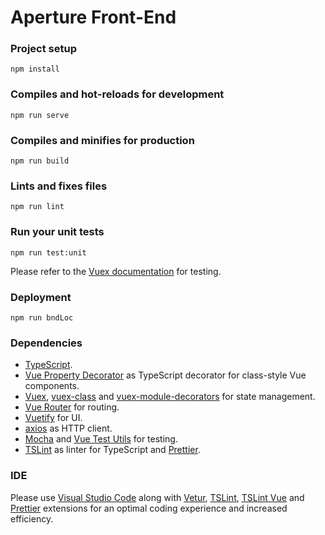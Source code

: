 # Aperture Front-End

### Project setup

```
npm install
```

### Compiles and hot-reloads for development

```
npm run serve
```

### Compiles and minifies for production

```
npm run build
```

### Lints and fixes files

```
npm run lint
```

### Run your unit tests

```
npm run test:unit
```

Please refer to the [Vuex documentation](https://vuex.vuejs.org/guide/testing.html) for testing.

### Deployment

```
npm run bndLoc
```

### Dependencies

- [TypeScript](https://github.com/Microsoft/TypeScript).
- [Vue Property Decorator](https://github.com/kaorun343/vue-property-decorator) as TypeScript decorator for class-style Vue components.
- [Vuex](https://vuex.vuejs.org/installation.html), [vuex-class](https://github.com/ktsn/vuex-class) and [vuex-module-decorators](https://championswimmer.in/vuex-module-decorators/) for state management.
- [Vue Router](https://router.vuejs.org/installation.html#direct-download-cdn) for routing.
- [Vuetify](https://vuetifyjs.com/en/getting-started/quick-start) for UI.
- [axios](https://github.com/axios/axios) as HTTP client.
- [Mocha](https://mochajs.org) and [Vue Test Utils](https://vue-test-utils.vuejs.org) for testing.
- [TSLint](https://palantir.github.io/tslint/) as linter for TypeScript and [Prettier](https://prettier.io/).

### IDE

Please use [Visual Studio Code](https://code.visualstudio.com/) along with [Vetur](https://marketplace.visualstudio.com/items?itemName=octref.vetur), [TSLint](https://marketplace.visualstudio.com/items?itemName=eg2.tslint), [TSLint Vue](https://marketplace.visualstudio.com/items?itemName=prograhammer.tslint-vue) and [Prettier](https://marketplace.visualstudio.com/items?itemName=esbenp.prettier-vscode) extensions for an optimal coding experience and increased efficiency.
